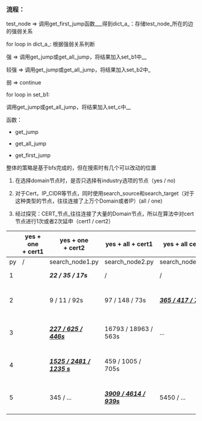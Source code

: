 ### 流程：

test_node => 调用get_first_jump函数___得到dict_a_：存储test_node_所在的边的强弱关系

for loop in dict_a_: 根据强弱关系判断

 强 => 调用get_jump或get_all_jump，将结果加入set_b1中__

 较强 => 调用get_jump或get_all_jump，将结果加入set_b2中_

 弱 => continue

for loop in set_b1:

 调用get_jump或get_all_jump，将结果加入set_c中__

函数：

- get_jump
  
- get_all_jump
  
- get_first_jump
  

整体的策略是基于bfs完成的，但在搜索时有几个可以改动的位置

1. 在选择domain节点时，是否只选择有industry选项的节点（yes / no)
  
2. 对于Cert，IP_CIDR等节点，同时使用search_source和search_target（对于这种类型的节点，往往连接了上万个Domain或者IP）(all / one)
  
3. 经过探究：CERT_节点_往往连接了大量的Domain节点，所以在算法中对cert节点进行1次或者2次延申（cert1 / cert2）
  

|     | yes + one + cert1 | yes + one + cert2 | yes + all + cert1 | yes + all cert2 | no + one + cert1 | no + one + cert2 | EXPECT |
| --- | --- | --- | --- | --- | --- | --- | --- |
| py  | /   | search_node1.py | search_node2.py | search_node3.py | search_node4.py | search_node5.py |     |
| 1   |     | ***22 / 35 / 17s*** | /   | /   | ***<u>67 / 150 / 35s</u>*** | /   | 0-400 / 0-800 |
| 2   |     | 9 / 11 / 92s | 97 / 148 / 73s | ***<u>365 / 417 / 72s</u>*** | ***<u>223 / 1958 / 225s</u>*** |   844 / 3188 / 186s  | 400-800  / 800-1600 |
| 3   |     | ***<u>227 / 625 / 446s</u>*** | 16793 / 18963 / 563s | ... | 12312 / 21669 / 975s |     | 400-800 / 800-1600 |
| 4   |     | <u>***1525 / 2481 / 1235 s***</u> | 459 / 1005 / 705s |     |     |     | 800-3000 / 1600-6000 |
| 5   |     | 345 / ... | *<u>**3909 / 4614 / 939s**</u>* | 5450 / ... | 10865 / ... |     | 800-3000 / 1600-6000 |
